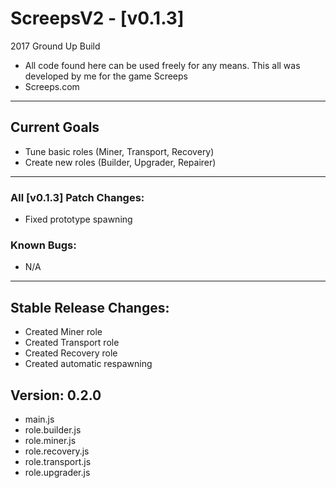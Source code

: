 # ScreepsV2 - [v0.1.3]
2017 Ground Up Build
- All code found here can be used freely for any means. This all was developed by me for the game Screeps
- Screeps.com
___
## Current Goals

- Tune basic roles (Miner, Transport, Recovery)
- Create new roles (Builder, Upgrader, Repairer)



___
### All [v0.1.3] Patch Changes:
- Fixed prototype spawning

### Known Bugs:
- N/A

___

## Stable Release Changes:
- Created Miner role
- Created Transport role
- Created Recovery role
- Created automatic respawning

## Version: 0.2.0
- main.js
- role.builder.js
- role.miner.js
- role.recovery.js
- role.transport.js
- role.upgrader.js
